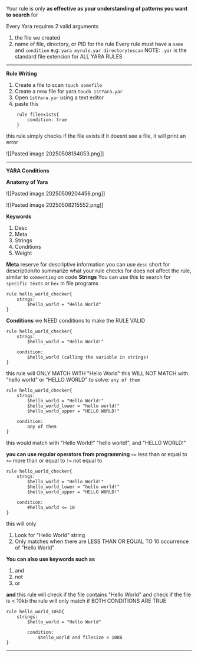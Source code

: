 Your rule is only **as effective as your understanding of patterns you want to search** for

Every Yara requires 2 valid arguments
1. the file we created
2. name of file, directory, or PID for the rule
Every rule must have a `name` and `condition`
e.g: `yara myrule.yar directorytoscan`
NOTE: `.yar` is the standard file extension for ALL YARA RULES

---
**Rule Writing**
1. Create a file to scan
		`touch somefile`
2. Create a new file for yara
		`touch 1stYara.yar`
3. Open `1stYara.yar` using a text editor
4. paste this
```
	rule fileexists{
		condition: true
	}
```
this rule simply checks if the  file exists
if it doesnt see a file, it will print an error

![[Pasted image 20250508184053.png]]


---
**YARA Conditions**


**Anatomy of Yara**

![[Pasted image 20250509204456.png]]


![[Pasted image 20250508215552.png]]


**Keywords**

1. Desc 
2. Meta
3. Strings
4. Conditions
5. Weight


 **Meta**
		reserve for descriptive information
		you can use `desc` short for description/to summarize what your rule checks for
		does not affect the rule, similar to `commenting` on code
**Strings**
		You can use this to search for `specific texts` or `hex` in file programs
```
rule hello_world_checker{
	strngs:
		$hello_world = "Hello World"
}
```
**Conditions**
		we NEED conditions to make the RULE VALID
```
rule hello_world_checker{
	strngs:
		$hello_world = "Hello World!"

	condition:
		$hello_world (calling the variable in strings)
}
```

this rule will ONLY MATCH WITH "Hello World"
this WILL NOT MATCH with "hello world" or "HELLO WORLD"
to solve: `any of them`
```
rule hello_world_checker{
	strngs:
		$hello_world = "Hello World!"
		$hello_world_lower = "hello world!"
		$hello_world_upper = "HELLO WORLD!"
		
	condition:
		any of them
}
```
this would match with 
"Hello World!"
"hello world!", and
"HELLO WORLD!"


**you can use regular operators from programming**
`<=` less than or equal to
`>=` more than or equal to
`!=` not equal to

```
rule hello_world_checker{
	strngs:
		$hello_world = "Hello World!"
		$hello_world_lower = "hello world!"
		$hello_world_upper = "HELLO WORLD!"
		
	condition:
		#hello_world <= 10
}
```

this will only 
1. Look for "Hello World" string
2. Only matches when there are LESS THAN OR EQUAL TO 10 occurrence of "Hello World"

**You can also use keywords such as**
1. and
2. not
3. or

**and**
this rule will check if the file contains "Hello World" and check if the file is < 10kb
the rule will only match if BOTH CONDITIONS ARE TRUE
```
rule hello_world_10kb{
	strings: 
		$hello_world = "Hello World"

		condition: 
			$hello_world and filesize < 10KB
}
```





****

